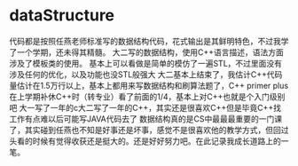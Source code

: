 # dataStructure
代码都是按照任燕老师标准写的数据结构代码，花式输出是其鲜明特色，不过我学了一个学期，还未得其精髓。
大二写的数据结构，使用C++语言描述，语法方面涉及了模板类的使用。
基本上可以看做是简单的模仿了一遍STL，不过里面没有涉及任何的优化，以及功能也没STL般强大
大二基本上结束了，我估计C++代码量估计在1.5万行以上，基本上都用来写数据结构和刷算法题了，C++ primer plus 在上学期补休C++时（转专业）看了前面的1/4，基本上对C++也就是个入门级别吧
大一写了一年的c大二写了一年的C++，其实还是很喜欢C++但是毕竟C++找工作有点难以后可能写JAVA代码去了
数据结构真的是CS中最最最重要的一门课了，其实碰到任燕也不知是好事还是坏事，感觉不是很喜欢他的教学方式，但回过头看的时候有觉得收获还是挺大的。还是好好努力吧。在此记录我成长道路上的一笔。

